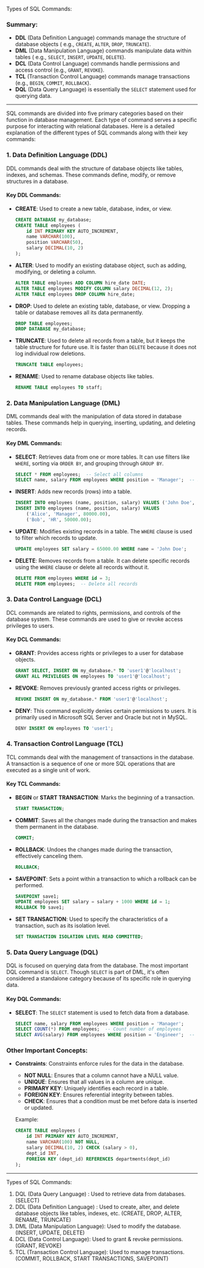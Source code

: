 Types of SQL Commands:

### Summary:

- **DDL** (Data Definition Language) commands manage the structure of database objects (
  e.g., `CREATE`, `ALTER`, `DROP`, `TRUNCATE`).
- **DML** (Data Manipulation Language) commands manipulate data within tables (
  e.g., `SELECT`, `INSERT`, `UPDATE`, `DELETE`).
- **DCL** (Data Control Language) commands handle permissions and access control (e.g., `GRANT`, `REVOKE`).
- **TCL** (Transaction Control Language) commands manage transactions (e.g., `BEGIN`, `COMMIT`, `ROLLBACK`).
- **DQL** (Data Query Language) is essentially the `SELECT` statement used for querying data.

---

SQL commands are divided into five primary categories based on their function in database management. Each type of
command serves a specific purpose for interacting with relational databases. Here is a detailed explanation of the
different types of SQL commands along with their key commands:

### 1. **Data Definition Language (DDL)**

DDL commands deal with the structure of database objects like tables, indexes, and schemas. These commands define,
modify, or remove structures in a database.

#### Key DDL Commands:

- **CREATE**: Used to create a new table, database, index, or view.
  ```sql
  CREATE DATABASE my_database;
  CREATE TABLE employees (
      id INT PRIMARY KEY AUTO_INCREMENT,
      name VARCHAR(100),
      position VARCHAR(50),
      salary DECIMAL(10, 2)
  );
  ```

- **ALTER**: Used to modify an existing database object, such as adding, modifying, or deleting a column.
  ```sql
  ALTER TABLE employees ADD COLUMN hire_date DATE;
  ALTER TABLE employees MODIFY COLUMN salary DECIMAL(12, 2);
  ALTER TABLE employees DROP COLUMN hire_date;
  ```

- **DROP**: Used to delete an existing table, database, or view. Dropping a table or database removes all its data
  permanently.
  ```sql
  DROP TABLE employees;
  DROP DATABASE my_database;
  ```

- **TRUNCATE**: Used to delete all records from a table, but it keeps the table structure for future use. It is faster
  than `DELETE` because it does not log individual row deletions.
  ```sql
  TRUNCATE TABLE employees;
  ```

- **RENAME**: Used to rename database objects like tables.
  ```sql
  RENAME TABLE employees TO staff;
  ```

### 2. **Data Manipulation Language (DML)**

DML commands deal with the manipulation of data stored in database tables. These commands help in querying, inserting,
updating, and deleting records.

#### Key DML Commands:

- **SELECT**: Retrieves data from one or more tables. It can use filters like `WHERE`, sorting via `ORDER BY`, and
  grouping through `GROUP BY`.
  ```sql
  SELECT * FROM employees;  -- Select all columns
  SELECT name, salary FROM employees WHERE position = 'Manager';  -- Select specific columns
  ```

- **INSERT**: Adds new records (rows) into a table.
  ```sql
  INSERT INTO employees (name, position, salary) VALUES ('John Doe', 'Engineer', 60000.00);
  INSERT INTO employees (name, position, salary) VALUES 
      ('Alice', 'Manager', 80000.00),
      ('Bob', 'HR', 50000.00);
  ```

- **UPDATE**: Modifies existing records in a table. The `WHERE` clause is used to filter which records to update.
  ```sql
  UPDATE employees SET salary = 65000.00 WHERE name = 'John Doe';
  ```

- **DELETE**: Removes records from a table. It can delete specific records using the `WHERE` clause or delete all
  records without it.
  ```sql
  DELETE FROM employees WHERE id = 3;
  DELETE FROM employees;  -- Delete all records
  ```

### 3. **Data Control Language (DCL)**

DCL commands are related to rights, permissions, and controls of the database system. These commands are used to give or
revoke access privileges to users.

#### Key DCL Commands:

- **GRANT**: Provides access rights or privileges to a user for database objects.
  ```sql
  GRANT SELECT, INSERT ON my_database.* TO 'user1'@'localhost';
  GRANT ALL PRIVILEGES ON employees TO 'user1'@'localhost';
  ```

- **REVOKE**: Removes previously granted access rights or privileges.
  ```sql
  REVOKE INSERT ON my_database.* FROM 'user1'@'localhost';
  ```

- **DENY**: This command explicitly denies certain permissions to users. It is primarily used in Microsoft SQL Server
  and Oracle but not in MySQL.
  ```sql
  DENY INSERT ON employees TO 'user1';
  ```

### 4. **Transaction Control Language (TCL)**

TCL commands deal with the management of transactions in the database. A transaction is a sequence of one or more SQL
operations that are executed as a single unit of work.

#### Key TCL Commands:

- **BEGIN** or **START TRANSACTION**: Marks the beginning of a transaction.
  ```sql
  START TRANSACTION;
  ```

- **COMMIT**: Saves all the changes made during the transaction and makes them permanent in the database.
  ```sql
  COMMIT;
  ```

- **ROLLBACK**: Undoes the changes made during the transaction, effectively canceling them.
  ```sql
  ROLLBACK;
  ```

- **SAVEPOINT**: Sets a point within a transaction to which a rollback can be performed.
  ```sql
  SAVEPOINT save1;
  UPDATE employees SET salary = salary + 1000 WHERE id = 1;
  ROLLBACK TO save1;
  ```

- **SET TRANSACTION**: Used to specify the characteristics of a transaction, such as its isolation level.
  ```sql
  SET TRANSACTION ISOLATION LEVEL READ COMMITTED;
  ```

### 5. **Data Query Language (DQL)**

DQL is focused on querying data from the database. The most important DQL command is `SELECT`. Though `SELECT` is part
of DML, it's often considered a standalone category because of its specific role in querying data.

#### Key DQL Commands:

- **SELECT**: The `SELECT` statement is used to fetch data from a database.
  ```sql
  SELECT name, salary FROM employees WHERE position = 'Manager';
  SELECT COUNT(*) FROM employees;  -- Count number of employees
  SELECT AVG(salary) FROM employees WHERE position = 'Engineer';  -- Calculate average salary of engineers
  ```

### Other Important Concepts:

- **Constraints**: Constraints enforce rules for the data in the database.
    - **NOT NULL**: Ensures that a column cannot have a NULL value.
    - **UNIQUE**: Ensures that all values in a column are unique.
    - **PRIMARY KEY**: Uniquely identifies each record in a table.
    - **FOREIGN KEY**: Ensures referential integrity between tables.
    - **CHECK**: Ensures that a condition must be met before data is inserted or updated.

  Example:
  ```sql
  CREATE TABLE employees (
      id INT PRIMARY KEY AUTO_INCREMENT,
      name VARCHAR(100) NOT NULL,
      salary DECIMAL(10, 2) CHECK (salary > 0),
      dept_id INT,
      FOREIGN KEY (dept_id) REFERENCES departments(dept_id)
  );
  ```

---

Types of SQL Commands:

1. DQL (Data Query Language) : Used to retrieve data from databases. (SELECT)
2. DDL (Data Definition Language) : Used to create, alter, and delete database objects
   like tables, indexes, etc. (CREATE, DROP, ALTER, RENAME, TRUNCATE)
3. DML (Data Manipulation Language): Used to modify the database. (INSERT,
   UPDATE, DELETE)
4. DCL (Data Control Language): Used to grant & revoke permissions. (GRANT,
   REVOKE)
5. TCL (Transaction Control Language): Used to manage transactions. (COMMIT,
   ROLLBACK, START TRANSACTIONS, SAVEPOINT)
